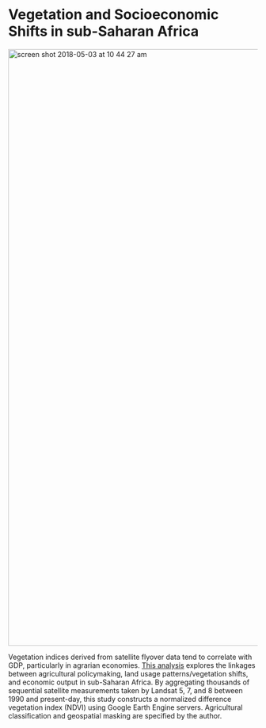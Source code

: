 # Vegetation and Socioeconomic Shifts in sub-Saharan Africa

<img width="1205" alt="screen shot 2018-05-03 at 10 44 27 am" src="https://user-images.githubusercontent.com/15457713/39583868-1232d002-4ebf-11e8-81d6-3332847ca359.png">

Vegetation indices derived from satellite flyover data tend to correlate with GDP, particularly in agrarian economies. [This analysis](https://ryezzz.github.io/data_viz_thesis/thesis_versions/presentation1/) explores the linkages between agricultural policymaking, land usage patterns/vegetation shifts, and economic output in sub-Saharan Africa. By aggregating thousands of sequential satellite measurements taken by Landsat 5, 7, and 8 between 1990 and present-day, this study constructs a normalized difference vegetation index (NDVI) using Google Earth Engine servers. Agricultural classification and geospatial masking are specified by the author.
